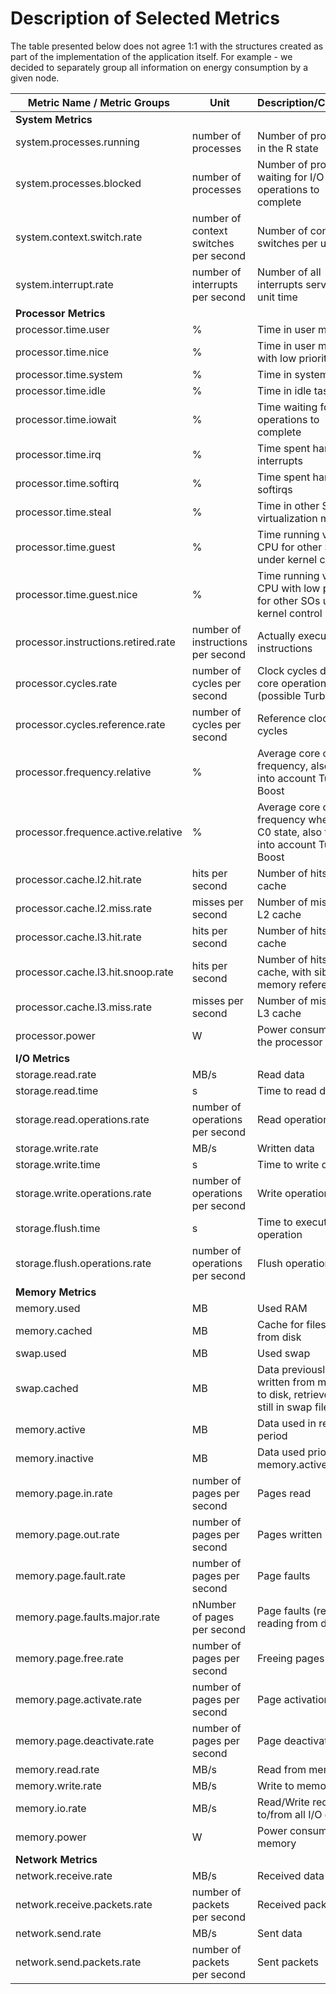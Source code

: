 # Description of Selected Metrics

The table presented below does not agree 1:1 with the structures created as part of the implementation of the application itself. For example - we decided to separately group all information on energy consumption by a given node.

| Metric Name / Metric Groups | 	Unit	| Description/Concerns |
| --- | --- | --- |
| **System Metrics** | 		
|system.processes.running|number of processes|Number of processes in the R state|
|system.processes.blocked|number of processes|Number of processes waiting for I/O operations to complete|
|system.context.switch.rate|number of context switches per second|Number of context switches per unit time|
|system.interrupt.rate|number of interrupts per second|Number of all interrupts serviced in unit time|
| **Processor Metrics** |		
|processor.time.user|%|Time in user mode|
|processor.time.nice|%|Time in user mode with low priority|
|processor.time.system|%|Time in system mode|
|processor.time.idle|%|Time in idle task mode|
|processor.time.iowait|%|Time waiting for I/O operations to complete|
|processor.time.irq|%|Time spent handling interrupts|
|processor.time.softirq|%|Time spent handling softirqs|
|processor.time.steal|%|Time in other SO in virtualization mode|
|processor.time.guest|%|Time running virtual CPU for other SOs under kernel control|
|processor.time.guest.nice|%|Time running virtual CPU with low priority for other SOs under kernel control|
|processor.instructions.retired.rate|number of instructions per second|Actually executed instructions|
|processor.cycles.rate|number of cycles per second|Clock cycles during core operation (possible Turbo Boost)|
|processor.cycles.reference.rate|number of cycles per second|Reference clock cycles|
|processor.frequency.relative|%|Average core clock frequency, also taking into account Turbo Boost|
|processor.frequence.active.relative|%|Average core clock frequency when not in C0 state, also taking into account Turbo Boost|
|processor.cache.l2.hit.rate|hits per second|Number of hits in L2 cache|
|processor.cache.l2.miss.rate|misses per second|Number of misses in L2 cache|
|processor.cache.l3.hit.rate|hits per second|Number of hits in L3 cache|
|processor.cache.l3.hit.snoop.rate|hits per second|Number of hits in L3 cache, with sibling L2 memory references|
|processor.cache.l3.miss.rate|misses per second|Number of misses in L3 cache|
|processor.power|W|Power consumed by the processor|
|**I/O Metrics**|		
|storage.read.rate|MB/s|Read data|
|storage.read.time|s|Time to read data|
|storage.read.operations.rate|number of operations per second|Read operations|
|storage.write.rate|MB/s|Written data|
|storage.write.time|s|Time to write data|
|storage.write.operations.rate|number of operations per second|Write operations|
|storage.flush.time|s|Time to execute flush operation|
|storage.flush.operations.rate|number of operations per second|Flush operations|
|**Memory Metrics**|		
|memory.used|MB|Used RAM|
|memory.cached|MB|Cache for files read from disk|
|swap.used|MB|Used swap|
|swap.cached|MB|Data previously written from memory to disk, retrieved and still in swap file|
|memory.active|MB|Data used in recent period|
|memory.inactive|MB|Data used prior to memory.active|
|memory.page.in.rate|number of pages per second|Pages read|
|memory.page.out.rate|number of pages per second|Pages written|
|memory.page.fault.rate|number of pages per second|Page faults|
|memory.page.faults.major.rate|nNumber of pages per second|Page faults (require reading from disk)|
|memory.page.free.rate|number of pages per second|Freeing pages|
|memory.page.activate.rate|number of pages per second|Page activation|
|memory.page.deactivate.rate|number of pages per second|Page deactivation|
|memory.read.rate|MB/s|Read from memory|
|memory.write.rate|MB/s|Write to memory|
|memory.io.rate|MB/s|Read/Write requests to/from all I/O devices|
|memory.power|W|Power consumed by memory|
|**Network Metrics**|		
|network.receive.rate|MB/s|Received data|
|network.receive.packets.rate|number of packets per second|Received packets|
|network.send.rate|MB/s|Sent data|
|network.send.packets.rate|number of packets per second|Sent packets|